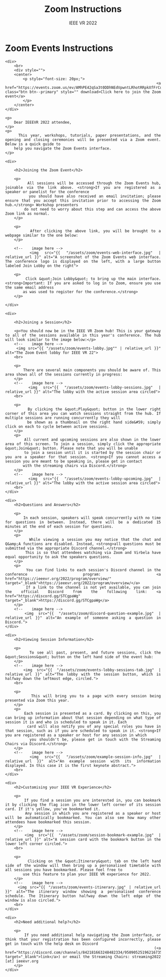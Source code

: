 ﻿---
layout: ieeevr-default
title: "Zoom Instructions"
subtitle: "IEEE VR 2022"
title_separator: "|"
---

<style>
    <style>* {
        box-sizing: border-box;
    }

    .exhibitors-center {
        margin: auto;
        width: 90%;
    }

    .exhibitors-row {
        display: flex;
        background-color: #00aeef;
        border-radius: 10px;
        padding: 10px;
    }

    .exhibitors-column {
        flex: 50%;
        padding: 20px;
        position: relative;
    }

    .styled-table {
        border-collapse: collapse;
        margin: 25px 0;
        font-size: 0.8em;
        font-family: sans-serif;
        /*min-width: 400px;*/
        box-shadow: 0 0 20px rgba(0, 0, 0, 0.15);
        display: table;

    }

    .styled-table thead tr {
        background-color: #fec10d;
        color: #ffffff;
        text-align: left;
    }

    .styled-table th,
    .styled-table td {
        padding: 12px 15px;
        width: 50%;
    }

    .styled-table tbody tr {
        border-bottom: 1px solid #dddddd;
    }

    .styled-table tbody tr:nth-of-type(even) {
        background-color: #fffbed;
    }

    .styled-table tbody tr:last-of-type {
        border-bottom: 2px solid #fec10d;
    }

    .styled-table tbody tr.active-row {
        font-weight: bold;
        color: #00aeef;
    }

    /* Collapsible */
    input[type='checkbox'] {
        display: none;
    }

    .wrap-collabsible {
        margin: 1.2rem 0;
    }

    .lbl-toggle {
        display: block;
        font-weight: bold;
        /* font-family: monospace; */
        font-size: 1rem;
        text-align: left;
        padding: 0.1rem;
        color: #00aeef;
        background: #ffffff;
        cursor: pointer;
        border-radius: 7px;
        transition: all 0.25s ease-out;
    }

    .lbl-toggle:hover {
        /*color: #FFF;*/
    }

    .lbl-toggle::before {
        content: ' ';
        display: inline-block;
        border-top: 5px solid transparent;
        border-bottom: 5px solid transparent;
        border-left: 5px solid currentColor;
        vertical-align: middle;
        margin-right: .7rem;
        transform: translateY(-2px);
        transition: transform .2s ease-out;
    }

    .toggle:checked+.lbl-toggle::before {
        transform: rotate(90deg) translateX(-3px);
    }

    .collapsible-content {
        max-height: 0px;
        overflow: hidden;
        transition: max-height .25s ease-in-out;
    }

    .toggle:checked+.lbl-toggle+.collapsible-content {
        max-height: 1500px;
    }

    .toggle:checked+.lbl-toggle {
        border-bottom-right-radius: 0;
        border-bottom-left-radius: 0;
    }

    .collapsible-content .content-inner {
        background: white;
        /* rgba(0, 105, 255, .2);*/
        border-bottom: 1px solid rgba(0, 105, 255, .45);
        border-bottom-left-radius: 7px;
        border-bottom-right-radius: 7px;
        padding: .5rem 1rem;
    }

    .collapsible-content p {
        margin-bottom: 0;
    }



    /* video container */
    .video-container {
        overflow: hidden;
        position: relative;
        width: 100%;
    }

    .video-container::after {
        padding-top: 56.25%;
        /* 75% if 4:3*/
        display: block;
        content: '';
    }

    .video-container iframe {
        position: absolute;
        top: 0;
        left: 0;
        width: 100%;
        height: 100%;
    }

    /* Thumbnails box */
    .box {
        border-radius: 5px;
        padding: 20px;
    }

    .box:nth-child(even) {
        color: red;
    }

    .wrapper {
        display: grid;
        /* border: 1px solid #000; */
        grid-gap: 10px;
        grid-template-columns: repeat(auto-fill, 150px 30%);
    }

    .styled-table2 {
        border-collapse: collapse;
        margin: 25px 0;
        font-size: 0.8em;
        font-family: sans-serif;
        /*min-width: 400px;*/
        box-shadow: 0 0 20px rgba(0, 0, 0, 0.15);
        display: table;
        width: 50%;
        margin-left: auto;
        margin-right: auto;


    }

    .styled-table2 thead tr {
        background-color: #00aeef;
        color: #ffffff;
        text-align: left;
    }

    .styled-table2 th,
    .styled-table2 td {
        padding: 12px 15px;
        width: 50%;
    }

    .styled-table2 tbody tr {
        border-bottom: 1px solid #dddddd;
    }

    .styled-table2 tbody tr:nth-of-type(even) {
        background-color: #fffbed;
    }

    .styled-table2 tbody tr:last-of-type {
        border-bottom: 2px solid #fec10d;
    }

    .styled-table2 tbody tr.active-row {
        font-weight: bold;
        color: #fec10d;
    }

    img {
        display: block;
        margin-left: auto;
        margin-right: auto;
    }

    /* video container */
    .video-container {
        overflow: hidden;
        position: relative;
        width: 100%;
    }

    .video-container::after {
        padding-top: 56.25%;
        /* 75% if 4:3*/
        display: block;
        content: '';
    }

    .video-container iframe {
        position: absolute;
        top: 0;
        left: 0;
        width: 100%;
        height: 100%;
    }
    
    div {
        text-align: justify;
        text-justify: inter-word;
        }

</style>


<div>
    <h1>Zoom Events Instructions</h1>

    <div>
        <br>
        <div style="">
        <center>
            <p style="font-size: 20px;">
                <a href="https://events.zoom.us/ev/AMhPE42qSa3t0DDhNEdVpwntLRhotRRpkXfFrCuFaDN7WNQXQHbMvw2fnfGgpsnKf27gWYU" class="btn btn--primary" style="" download>Click here to join the Zoom event</a>
            </p>
        </center>
    </div>

    <p>
        Dear IEEEVR 2022 attendee,
    </p>
    <p>
        This year, workshops, tutorials, paper presentations, and the opening and closing ceremonies will be presented via a Zoom event. Below is a quick guide to
        help you navigate the Zoom Events interface.
    </p>

    <div>

        <h2>Joining the Zoom Event</h2>

        <p>
            All sessions will be accessed through the Zoom Events hub, joinable via the link above. <strong>If you are registered as a speaker or panelist for the conference 
            you should have also received an email invitation; please ensure that you accept this invitation prior to accessing the Zoom hub.</strong> Workshop presenters 
            do not need to worry about this step and can access the above Zoom link as normal.
        </p>

        <p>
            After clicking the above link, you will be brought to a webpage similar to the one below:
        </p>

        <!--    image here -->
        <img src="{{ "/assets/zoom/events-web-interface.jpg" | relative_url }}" alt="A screenshot of the Zoom Events web interface. The conference logo is displayed on the left, with a large button labeled Join Lobby on the right">

        <p>
            Click &quot;Join Lobby&quot; to bring up the main interface. <strong>Important: If you are asked to log in to Zoom, ensure you use the same email address
            as was used to register for the conference.</strong>
        </p>

    </div>

    <div>

        <h2>Joining a Session</h2>

        <p>You should now be in the IEEE VR Zoom hub! This is your gateway to all of the sessions available in this year's conference. The hub will look similar to the image below:</p>
        <!--    image here -->
        <img src="{{ "/assets/zoom/events-lobby.jpg"" | relative_url }}" alt="The Zoom Event lobby for IEEE VR 22">
        <br>

        <p>
            There are several main components you should be aware of. This area shows all of the sessions currently in progress:
        </p>
        <!--    image here -->
        <img src="{{ "/assets/zoom/events-lobby-sessions.jpg" | relative_url }}" alt="The lobby with the active session area circled">
        <br>

        <p>
            By clicking the &quot;Play&quot; button in the lower right corner of this area you can watch sessions straight from the hub. If multiple sessions are running concurrently they will 
            be shown as a thumbnail on the right hand side&#59; simply click on each to cycle between active sessions.
        </p>
        <p>
            All current and upcoming sessions are also shown in the lower area of this screen. To join a session, simply click the appropriate &quot;Join&quot; button. Please note that you will be unable 
            to join a session until it is started by the session chair or you are a speaker for that session. <strong>If you cannot access a session you are meant to be speaking in, please get in contact 
            with the streaming chairs via Discord.</strong>
        </p>
        <!--    image here -->
        <img src="{{ "/assets/zoom/events-lobby-upcoming.jpg" | relative_url }}" alt="The lobby with the active session area circled">
        <br>
    </div>

    <div>
        <h2>Questions and Answers</h2>

        <p>
            In each session, speakers will speak concurrently with no time for questions in between. Instead, there will be a dedicated 15 minutes at the end of each session for questions.
        </p>
        <p>
            While viewing a session you may notice that the chat and Q&amp;A functions are disabled. Instead, <strong>all questions must be submitted via the appropriate Discord channel.</strong> 
            This is so that attendees watching via Zoom and Virbela have equal opportunity to ask the speakers questions.
        </p>
        <p>
            You can find links to each session's Discord channel in the conference program: <a href="https://ieeevr.org/2022/program/overview/" target="_blank">https://ieeevr.org/2022/program/overview/</a> 
            If a link to the channel is not yet available, you can join the official Discord from the following link: <a href="https://discord.gg/STCgpaWg" target="_blank">https://discord.gg/STCgpaWg</a>
        </p>
        <!--    image here -->
        <img src="{{ "/assets/zoom/discord-question-example.jpg" | relative_url }}" alt="An example of someone asking a question in Discord.">
    </div>

    <div>
        <h2>Viewing Session Information</h2>

        <p>
            To see all past, present, and future sessions, click the &quot;Sessions&quot; button on the left hand side of the event hub:
        </p>
        <!--    image here -->
        <img src="{{ "/assets/zoom/events-lobby-sessions-tab.jpg" | relative_url }}" alt="The lobby with the session button, which is halfway down the leftmost edge, circled.">
        <br>

        <p>
            This will bring you to a page with every session being presented via Zoom this year.
        </p>
        <p>
            Each session is presented as a card. By clicking on this, you can bring up information about that session depending on what type of session it is and who is scheduled to speak in it. Each 
            card will also notify you of any special roles you have in that session, such as if you are scheduled to speak in it. <strong>If you are registered as a speaker or host for any session in which 
            you shouldn't be, please get in touch with the Streaming Chairs via Discord.</strong>
        </p>
        <!--    image here -->
        <img src="{{ "/assets/zoom/example-session-info.jpg" | relative_url }}" alt="An example session with its information displayed. In this case it is the first keynote abstract.">
        <br>
    </div>

    <div>
        <h2>Customising your IEEE VR Experience</h2>

        <p>
            If you find a session you are interested in, you can bookmark it by clicking the flag icon in the lower left corner of its session card. If it's yellow, you've bookmarked it. 
            Any session in which you are registered as a speaker or host will be automatically bookmarked. You can also see how many other attendees have bookmarked this session.
        </p>
        <!--    image here -->
        <img src="{{ "/assets/zoom/session-bookmark-example.jpg" | relative_url }}" alt="A session card with the bookmark button in the lower left corner circled.">
        <br>

        <p>
            Clicking on the &quot;Itinerary&quot; tab on the left hand side of the window will then bring up a personalised timetable with all sessions you have bookmarked. Please feel free to 
            use this feature to plan your IEEE VR experience for 2022.
        </p>
        <!--    image here -->
        <img src="{{ "/assets/zoom/events-itinerary.jpg" | relative_url }}" alt="The itinerary window showing a personalised conference schedule. The Itinerary button halfway down the left edge of the window is also circled.">
        <br>
    </div>

    <div>
        <h2>Need additional help?</h2>

        <p>
            If you need additional help navigating the Zoom interface, or think that your registration has been configured incorrectly, please get in touch with the help desk on Discord 
            (<a href="https://discord.com/channels/842181663248482334/950905251962167356" target="_blank">link</a>) or email the Streaming Chairs: streaming2022 [at] ieeevr.org
        </p>
    </div>

</div>
